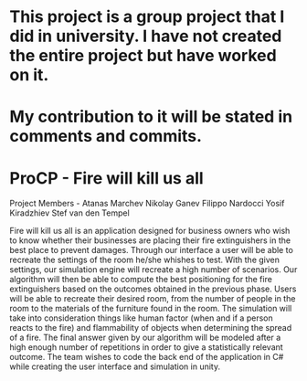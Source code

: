 # This project is a group project that I did in university. I have not created the entire project but have worked on it.
# My contribution to it will be stated in comments and commits.

# ProCP - Fire will kill us all

Project Members -
Atanas Marchev
Nikolay Ganev
Filippo Nardocci
Yosif Kiradzhiev
Stef van den Tempel

Fire will kill us all is an application designed for business owners who wish to know whether their businesses are placing their fire extinguishers in the best place to prevent damages. Through our interface a user will be able to recreate the settings of the room he/she whishes to test. With the given settings, our simulation engine will recreate a high number of scenarios. Our algorithm will then be able to compute the best positioning for the fire extinguishers based on the outcomes obtained in the previous phase. 
Users will be able to recreate their desired room, from the number of people in the room to the materials of the furniture found in the room. The simulation will take into consideration things like human factor (when and if a person reacts to the fire) and flammability of objects when determining the spread of a fire. The final answer given by our algorithm will be modeled after a high enough number of repetitions in order to give a statistically relevant outcome. 
The team wishes to code the back end of the application in C# while creating the user interface and simulation in unity.